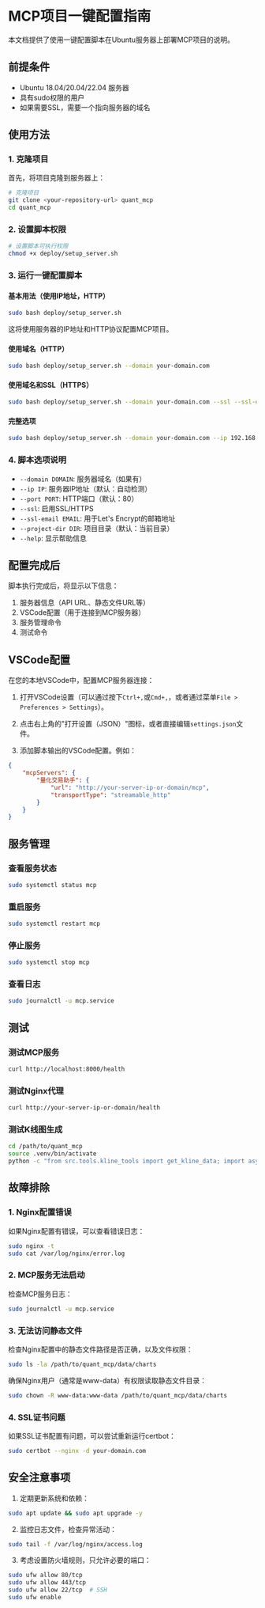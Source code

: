 # MCP项目一键配置指南

本文档提供了使用一键配置脚本在Ubuntu服务器上部署MCP项目的说明。

## 前提条件

- Ubuntu 18.04/20.04/22.04 服务器
- 具有sudo权限的用户
- 如果需要SSL，需要一个指向服务器的域名

## 使用方法

### 1. 克隆项目

首先，将项目克隆到服务器上：

```bash
# 克隆项目
git clone <your-repository-url> quant_mcp
cd quant_mcp
```

### 2. 设置脚本权限

```bash
# 设置脚本可执行权限
chmod +x deploy/setup_server.sh
```

### 3. 运行一键配置脚本

#### 基本用法（使用IP地址，HTTP）

```bash
sudo bash deploy/setup_server.sh
```

这将使用服务器的IP地址和HTTP协议配置MCP项目。

#### 使用域名（HTTP）

```bash
sudo bash deploy/setup_server.sh --domain your-domain.com
```

#### 使用域名和SSL（HTTPS）

```bash
sudo bash deploy/setup_server.sh --domain your-domain.com --ssl --ssl-email your-email@example.com
```

#### 完整选项

```bash
sudo bash deploy/setup_server.sh --domain your-domain.com --ip 192.168.1.100 --port 80 --ssl --ssl-email your-email@example.com --project-dir /path/to/quant_mcp
```

### 4. 脚本选项说明

- `--domain DOMAIN`: 服务器域名（如果有）
- `--ip IP`: 服务器IP地址（默认：自动检测）
- `--port PORT`: HTTP端口（默认：80）
- `--ssl`: 启用SSL/HTTPS
- `--ssl-email EMAIL`: 用于Let's Encrypt的邮箱地址
- `--project-dir DIR`: 项目目录（默认：当前目录）
- `--help`: 显示帮助信息

## 配置完成后

脚本执行完成后，将显示以下信息：

1. 服务器信息（API URL、静态文件URL等）
2. VSCode配置（用于连接到MCP服务器）
3. 服务管理命令
4. 测试命令

## VSCode配置

在您的本地VSCode中，配置MCP服务器连接：

1. 打开VSCode设置（可以通过按下`Ctrl+,`或`Cmd+,`，或者通过菜单`File > Preferences > Settings`）。

2. 点击右上角的"打开设置（JSON）"图标，或者直接编辑`settings.json`文件。

3. 添加脚本输出的VSCode配置。例如：

```json
{
    "mcpServers": {
        "量化交易助手": {
            "url": "http://your-server-ip-or-domain/mcp",
            "transportType": "streamable_http"
        }
    }
}
```

## 服务管理

### 查看服务状态

```bash
sudo systemctl status mcp
```

### 重启服务

```bash
sudo systemctl restart mcp
```

### 停止服务

```bash
sudo systemctl stop mcp
```

### 查看日志

```bash
sudo journalctl -u mcp.service
```

## 测试

### 测试MCP服务

```bash
curl http://localhost:8000/health
```

### 测试Nginx代理

```bash
curl http://your-server-ip-or-domain/health
```

### 测试K线图生成

```bash
cd /path/to/quant_mcp
source .venv/bin/activate
python -c "from src.tools.kline_tools import get_kline_data; import asyncio; result = asyncio.run(get_kline_data('600000', 'XSHG', http_mode=True)); print(result)"
```

## 故障排除

### 1. Nginx配置错误

如果Nginx配置有错误，可以查看错误日志：

```bash
sudo nginx -t
sudo cat /var/log/nginx/error.log
```

### 2. MCP服务无法启动

检查MCP服务日志：

```bash
sudo journalctl -u mcp.service
```

### 3. 无法访问静态文件

检查Nginx配置中的静态文件路径是否正确，以及文件权限：

```bash
sudo ls -la /path/to/quant_mcp/data/charts
```

确保Nginx用户（通常是www-data）有权限读取静态文件目录：

```bash
sudo chown -R www-data:www-data /path/to/quant_mcp/data/charts
```

### 4. SSL证书问题

如果SSL证书配置有问题，可以尝试重新运行certbot：

```bash
sudo certbot --nginx -d your-domain.com
```

## 安全注意事项

1. 定期更新系统和依赖：

```bash
sudo apt update && sudo apt upgrade -y
```

2. 监控日志文件，检查异常活动：

```bash
sudo tail -f /var/log/nginx/access.log
```

3. 考虑设置防火墙规则，只允许必要的端口：

```bash
sudo ufw allow 80/tcp
sudo ufw allow 443/tcp
sudo ufw allow 22/tcp  # SSH
sudo ufw enable
```
